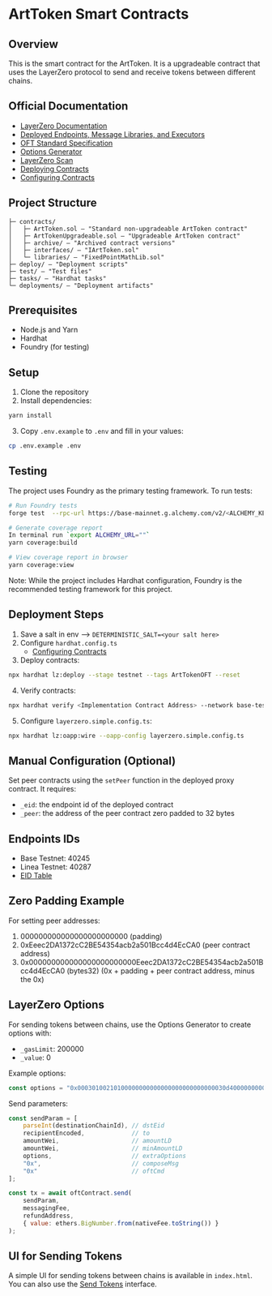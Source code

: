 # ArtToken Smart Contracts

## Overview

This is the smart contract for the ArtToken. It is a upgradeable contract that uses the LayerZero protocol to send and receive tokens between different chains.

## Official Documentation
* [LayerZero Documentation](https://docs.layerzero.network/v2)
* [Deployed Endpoints, Message Libraries, and Executors](https://docs.layerzero.network/v2/developers/evm/technical-reference/deployed-contracts)
* [OFT Standard Specification](https://docs.layerzero.network/v2/developers/evm/oft/quickstart)
* [Options Generator](https://remix.ethereum.org/#url=https://docs.layerzero.network/LayerZero/contracts/OptionsGenerator.sol&lang=en&optimize=false&runs=200&evmVersion=null&version=soljson-v0.8.24+commit.e11b9ed9.js)
* [LayerZero Scan](https://docs.layerzero.network/v2/developers/evm/technical-reference/layerzero-scan)
* [Deploying Contracts](https://docs.layerzero.network/v2/developers/evm/create-lz-oapp/deploying)
* [Configuring Contracts](https://docs.layerzero.network/v2/developers/evm/create-lz-oapp/configuring-pathways)

## Project Structure

```
├─ contracts/
│   ├─ ArtToken.sol — "Standard non-upgradeable ArtToken contract"
│   ├─ ArtTokenUpgradeable.sol — "Upgradeable ArtToken contract"
│   ├─ archive/ — "Archived contract versions"
│   ├─ interfaces/ — "IArtToken.sol"
│   └─ libraries/ — "FixedPointMathLib.sol"
├─ deploy/ — "Deployment scripts"
├─ test/ — "Test files"
├─ tasks/ — "Hardhat tasks"
└─ deployments/ — "Deployment artifacts"
```

## Prerequisites

- Node.js and Yarn
- Hardhat
- Foundry (for testing)

## Setup

1. Clone the repository
2. Install dependencies:
```bash
yarn install
```

3. Copy `.env.example` to `.env` and fill in your values:
```bash
cp .env.example .env
```

## Testing

The project uses Foundry as the primary testing framework. To run tests:

```bash
# Run Foundry tests
forge test  --rpc-url https://base-mainnet.g.alchemy.com/v2/<ALCHEMY_KEY> --via-ir

# Generate coverage report
In terminal run `export ALCHEMY_URL=""`
yarn coverage:build

# View coverage report in browser
yarn coverage:view
```

Note: While the project includes Hardhat configuration, Foundry is the recommended testing framework for this project.

## Deployment Steps

1. Save a salt in env —> `DETERMINISTIC_SALT=<your salt here>`
2. Configure `hardhat.config.ts`
    - [Configuring Contracts](https://docs.layerzero.network/v2/developers/evm/create-lz-oapp/configuring-pathways)
3. Deploy contracts:
```bash
npx hardhat lz:deploy --stage testnet --tags ArtTokenOFT --reset
```
4. Verify contracts:
```bash
npx hardhat verify <Implementation Contract Address> --network base-testnet <EndpointV2 address - constructor arg>
```
5. Configure `layerzero.simple.config.ts`:
```bash
npx hardhat lz:oapp:wire --oapp-config layerzero.simple.config.ts
```

## Manual Configuration (Optional)

Set peer contracts using the `setPeer` function in the deployed proxy contract. It requires:
- `_eid`: the endpoint id of the deployed contract
- `_peer`: the address of the peer contract zero padded to 32 bytes

## Endpoints IDs

- Base Testnet: 40245
- Linea Testnet: 40287
- [EID Table](https://docs.layerzero.network/v2/deployments/deployed-contracts)

## Zero Padding Example

For setting peer addresses:
1. 000000000000000000000000 (padding)
2. 0xEeec2DA1372cC2BE54354acb2a501Bcc4d4EcCA0 (peer contract address)
3. 0x000000000000000000000000Eeec2DA1372cC2BE54354acb2a501Bcc4d4EcCA0 (bytes32)
(0x + padding + peer contract address, minus the 0x)

## LayerZero Options

For sending tokens between chains, use the Options Generator to create options with:
- `_gasLimit`: 200000
- `_value`: 0

Example options:
```javascript
const options = "0x00030100210100000000000000000000000000030d400000000000000000000000000000000a";
```

Send parameters:
```javascript
const sendParam = [
    parseInt(destinationChainId), // dstEid
    recipientEncoded,             // to
    amountWei,                    // amountLD
    amountWei,                    // minAmountLD
    options,                      // extraOptions
    "0x",                         // composeMsg
    "0x"                          // oftCmd
];

const tx = await oftContract.send(
    sendParam,
    messagingFee,
    refundAddress,
    { value: ethers.BigNumber.from(nativeFee.toString()) }
);
```

## UI for Sending Tokens

A simple UI for sending tokens between chains is available in `index.html`. You can also use the [Send Tokens](https://layer-zero-token-transfer.vercel.app/) interface.

